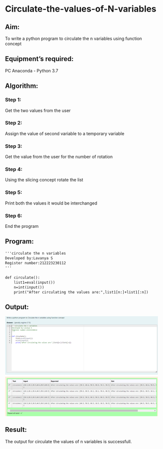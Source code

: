 # Circulate-the-values-of-N-variables
## Aim:
To write a python program to circulate the n variables using function concept
## Equipment’s required:
PC
Anaconda - Python 3.7
## Algorithm: 
### Step 1:
Get the two values from the user
### Step 2: 
Assign the value of second variable to a temporary variable
### Step 3: 
Get the value from the user for the number of rotation
### Step 4: 
Using the slicing concept rotate the list

### Step 5: 
Print both the values it would be interchanged
### Step 6: 
End the program
## Program:
```
'''circulate the n variables
Developed by:Lavanya S
Register number:212223230112
'''

def circulate():
    list1=eval(input())
    n=int(input())
    print("After circulating the values are:",list1[n:]+list1[:n])
```
## Output:
![alt text](sssn.png)
## Result:
The output for circulate the values of n variables is successfull.